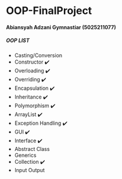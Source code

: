 # OOP-FinalProject
#### Abiansyah Adzani Gymnastiar (5025211077)

##### OOP LIST
- Casting/Conversion 
- Constructor :heavy_check_mark:
- Overloading :heavy_check_mark:
- Overriding :heavy_check_mark:
- Encapsulation :heavy_check_mark:
- Inheritance :heavy_check_mark:
- Polymorphism :heavy_check_mark:
- ArrayList :heavy_check_mark:
- Exception Handling :heavy_check_mark:
- GUI :heavy_check_mark:
- Interface :heavy_check_mark:
- Abstract Class
- Generics
- Collection :heavy_check_mark:
- Input Output
